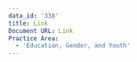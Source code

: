 ```yaml
---
data_id: '338'
title: Link
Document URL: Link
Practice Area:
  - 'Education, Gender, and Youth'
---
```


